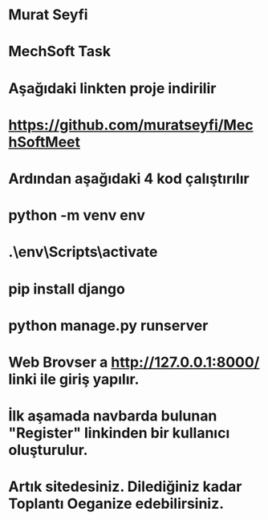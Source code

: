 # Murat Seyfi
# MechSoft Task

# Aşağıdaki linkten proje indirilir
# https://github.com/muratseyfi/MechSoftMeet

# Ardından aşağıdaki 4 kod çalıştırılır

# python -m venv env

# .\env\Scripts\activate

# pip install django

# python manage.py runserver

# Web Brovser a http://127.0.0.1:8000/  linki ile giriş yapılır. 

# İlk aşamada navbarda bulunan "Register" linkinden bir kullanıcı oluşturulur. 

# Artık sitedesiniz. Dilediğiniz kadar Toplantı Oeganize edebilirsiniz.
